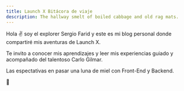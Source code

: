 ```yaml
---
title: Launch X Bitácora de viaje
description: The hallway smelt of boiled cabbage and old rag mats.
---
```


Hola ✌️  soy el explorer Sergio Farid y este es mi blog personal donde compartiré mis aventuras de Launch X.

Te invito a conocer mis aprendizajes y leer mis experiencias guiado y acompañado del talentoso Carlo Gilmar.

Las espectativas en pasar una luna de miel con Front-End y Backend.

🚀
